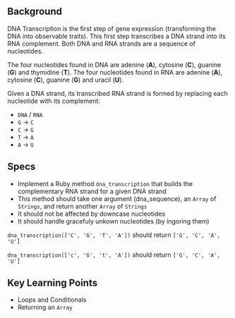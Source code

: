 ## Background

DNA Transcription is the first step of gene expression (transforming the DNA into observable traits). This first step transcribes a DNA strand into its RNA complement. Both DNA and RNA strands are a sequence of nucleotides.

The four nucleotides found in DNA are adenine (**A**), cytosine (**C**), guanine (**G**) and thymidine (**T**). The four nucleotides found in RNA are adenine (**A**), cytosine (**C**), guanine (**G**) and uracil (**U**).

Given a DNA strand, its transcribed RNA strand is formed by replacing each nucleotide with its complement:

* `DNA` / `RNA`
* `G` -> `C`
* `C` -> `G`
* `T` -> `A`
* `A` -> `U`

## Specs

- Implement a Ruby method `dna_transcription` that builds the complementary RNA strand for a given DNA strand
- This method should take one argument (dna_sequence), an `Array` of `Strings`, and return another `Array` of `Strings`
- It should not be affected by downcase nucleotides
- It should handle gracefuly unkown nucleotides (by ingoring them)

`dna_transcription(['C', 'G', 'T', 'A'])` should return `['G', 'C', 'A', 'U']`

`dna_transcription(['c', 'G', 't', 'A'])` should return `['G', 'C', 'A', 'U']`

## Key Learning Points

- Loops and Conditionals
- Returning an `Array`
